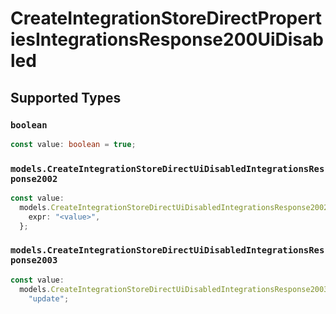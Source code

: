 # CreateIntegrationStoreDirectPropertiesIntegrationsResponse200UiDisabled


## Supported Types

### `boolean`

```typescript
const value: boolean = true;
```

### `models.CreateIntegrationStoreDirectUiDisabledIntegrationsResponse2002`

```typescript
const value:
  models.CreateIntegrationStoreDirectUiDisabledIntegrationsResponse2002 = {
    expr: "<value>",
  };
```

### `models.CreateIntegrationStoreDirectUiDisabledIntegrationsResponse2003`

```typescript
const value:
  models.CreateIntegrationStoreDirectUiDisabledIntegrationsResponse2003 =
    "update";
```

